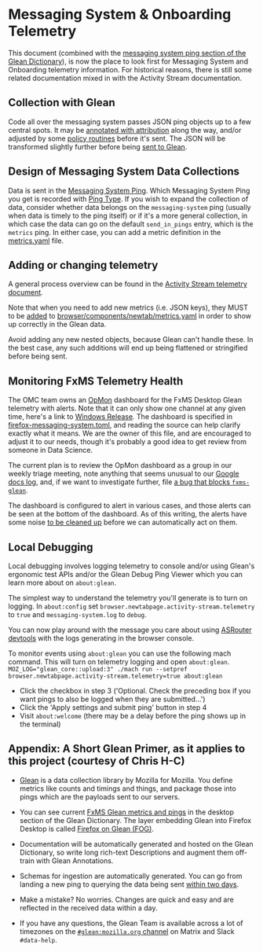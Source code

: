 # Messaging System & Onboarding Telemetry

This document (combined with the [messaging system ping section of the Glean Dictionary](https://dictionary.telemetry.mozilla.org/apps/firefox_desktop/pings/messaging-system)), is now the place to look first for Messaging System and Onboarding telemetry information. For historical reasons, there is still some related documentation mixed in with the Activity Stream documentation.

## Collection with Glean

Code all over the messaging system passes JSON ping objects up to a few
central spots. It may be [annotated with
attribution](https://searchfox.org/mozilla-central/search?q=symbol:AboutWelcomeTelemetry%23_maybeAttachAttribution&redirect=false)
along the way, and/or adjusted by some [policy
routines](https://searchfox.org/mozilla-central/search?q=symbol:TelemetryFeed%23createASRouterEvent&redirect=false)
before it's sent. The JSON will be transformed slightly further before being [sent to
Glean][submit-glean-for-glean].

## Design of Messaging System Data Collections

Data is sent in the
[Messaging System Ping](https://dictionary.telemetry.mozilla.org/apps/firefox_desktop/pings/messaging-system).
Which Messaging System Ping you get is recorded with
[Ping Type](https://dictionary.telemetry.mozilla.org/apps/firefox_desktop/metrics/messaging_system_ping_type).
If you wish to expand the collection of data,
consider whether data belongs on the `messaging-system` ping
(usually when data is timely to the ping itself)
or if it's a more general collection,
in which case the data can go on the default `send_in_pings` entry,
which is the `metrics` ping.
In either case, you can add a metric definition in the
[metrics.yaml][metrics-yaml]
file.

## Adding or changing telemetry

A general process overview can be found in the
[Activity Stream telemetry document](/browser/extensions/newtab/docs/v2-system-addon/telemetry.md).

Note that when you need to add new metrics (i.e. JSON keys),
they MUST to be
[added](https://mozilla.github.io/glean/book/user/metrics/adding-new-metrics.html) to
[browser/components/newtab/metrics.yaml][metrics-yaml]
in order to show up correctly in the Glean data.

Avoid adding any new nested objects, because Glean can't handle these. In the best case, any such additions will end up being flattened or stringified before being sent.

## Monitoring FxMS Telemetry Health

The OMC team owns an [OpMon](https://github.com/mozilla/opmon) dashboard for the FxMS Desktop Glean telemetry with
alerts. Note that it can only show one channel at any given time, here's a link
to [Windows
Release](https://mozilla.cloud.looker.com/dashboards/operational_monitoring::firefox_messaging_system?Percentile=50&Normalized+Channel=release&Normalized+Os=Windows).
The dashboard is specified in
[firefox-messaging-system.toml](https://github.com/mozilla/metric-hub/blob/main/opmon/firefox-messaging-system.toml),
and reading the source can help clarify exactly what it means. We are the owner
of this file, and are encouraged to adjust it to our needs, though it's probably
a good idea to get review from someone in Data Science.

The current plan is to review the OpMon dashboard as a group in our weekly
triage meeting, note anything that seems unusual to our [Google docs
log](https://docs.google.com/document/d/1d16GCuul9sENMOMDAcD1kKNBtnJLouDxZtIgz2u-70U/edit),
and, if we want to investigate further, file [a bug that blocks
`fxms-glean`](https://bugzilla.mozilla.org/showdependencytree.cgi?id=1843409&hide_resolved=1).

The dashboard is configured to alert in various cases, and those alerts can be
seen at the bottom of the dashboard. As of this writing, the alerts have some
noise [to be cleaned up](https://bugzilla.mozilla.org/show_bug.cgi?id=1843406)
before we can automatically act on them.

## Local Debugging
Local debugging involves logging telemetry to console and/or using Glean's ergonomic test APIs and/or the Glean Debug Ping Viewer which you can learn more about on `about:glean`.

The simplest way to understand the telemetry you'll generate is to turn on logging. In `about:config` set `browser.newtabpage.activity-stream.telemetry` to `true` and `messaging-system.log` to `debug`.

You can now play around with the message you care about using
[ASRouter devtools](https://firefox-source-docs.mozilla.org/browser/components/asrouter/docs/debugging-docs.html) with the logs generating in the browser console.

To monitor events using `about:glean` you can use the following mach command. This will turn on telemetry logging and open `about:glean`.
```MOZ_LOG="glean_core::upload:3" ./mach run --setpref browser.newtabpage.activity-stream.telemetry=true about:glean```

* Click the checkbox in step 3 ('Optional. Check the preceding box if you want pings to also be logged when they are submitted...')
* Click the 'Apply settings and submit ping' button in step 4
* Visit `about:welcome` (there may be a delay before the ping shows up in the terminal)

## Appendix: A Short Glean Primer, as it applies to this project (courtesy of Chris H-C)

* [Glean](https://mozilla.github.io/glean/book/) is a data collection library by
  Mozilla for Mozilla. You define metrics like counts and timings and things,
  and package those into pings which are the payloads sent to our servers.
* You can see current [FxMS Glean metrics and pings](https://dictionary.telemetry.mozilla.org/apps/firefox_desktop/pings/messaging-system)
  in the desktop section of the Glean Dictionary. The layer embedding Glean into
  Firefox Desktop is called [Firefox on Glean (FOG)](https://firefox-source-docs.mozilla.org/toolkit/components/glean/index.html).
* Documentation will be automatically generated and hosted on the Glean
  Dictionary, so write long rich-text Descriptions and augment them off-train
  with Glean Annotations.
* Schemas for ingestion are automatically generated. You can go from landing a
  new ping to querying the data being sent [within two
  days](https://blog.mozilla.org/data/2021/12/14/this-week-in-glean-how-long-must-i-wait-before-i-can-see-my-data/).
* Make a mistake? No worries. Changes are quick and easy and are reflected in
  the received data within a day.
* If you have any questions, the Glean Team is available across a lot of
  timezones on the [`#glean:mozilla.org` channel](https://chat.mozilla.org/#/room/#glean:mozilla.org) on Matrix and Slack `#data-help`.

  [submit-glean-for-glean]: https://searchfox.org/mozilla-central/search?q=.submitGleanPingForPing&path=*.sys.mjs&case=false&regexp=false
  [metrics-yaml]: https://searchfox.org/mozilla-central/source/browser/components/newtab/metrics.yaml
